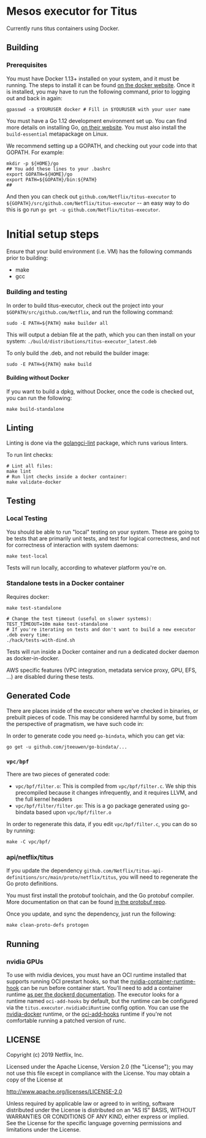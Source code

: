 # Mesos executor for Titus

Currently runs titus containers using Docker.

## Building
### Prerequisites
You must have Docker 1.13+ installed on your system, and it must be running. The steps to install it can be found [on the docker website](https://docs.docker.com/engine/installation/linux/docker-ce/ubuntu/#set-up-the-repository). Once it is installed, you may have to run the following command, prior to logging out and back in again:
```
gpasswd -a $YOURUSER docker # Fill in $YOURUSER with your user name
```

You must have a Go 1.12 development environment set up. You can find more details on installing Go, [on their website](https://golang.org/doc/install). You must also install the `build-essential` metapackage on Linux.

We recommend setting up a GOPATH, and checking out your code into that GOPATH. For example:

```sh-session
mkdir -p ${HOME}/go
## You add these lines to your .bashrc
export GOPATH=${HOME}/go
export PATH=${GOPATH}/bin:${PATH}
##
```

And then you can check out `github.com/Netflix/titus-executor` to `${GOPATH}/src/github.com/Netflix/titus-executor` -- an easy way to do this is go run `go get -u github.com/Netflix/titus-executor`.

# Initial setup steps
Ensure that your build environment (i.e. VM) has the following commands prior to building:
* make
* gcc

### Building and testing
In order to build titus-executor, check out the project into your `$GOPATH/src/github.com/Netflix`, and run the following command:

```sh-session
sudo -E PATH=${PATH} make builder all
```

This will output a debian file at the path, which you can then install on your system:
`./build/distributions/titus-executor_latest.deb`

To only build the .deb, and not rebuild the builder image:

```sh-session
sudo -E PATH=${PATH} make build
```

#### Building without Docker
If you want to build a dpkg, without Docker, once the code is checked out, you can run the following:

```sh-session
make build-standalone
```

## Linting
Linting is done via the [golangci-lint](https://github.com/golangci/golangci-lint) package, which runs various linters.

To run lint checks:
```sh-session
# Lint all files:
make lint
# Run lint checks inside a docker container:
make validate-docker
```

## Testing
### Local Testing
You should be able to run "local" testing on your system. These are going to be tests that are primarily unit tests, and test for logical correctness, and not for correctness of interaction with system daemons:

```sh-session
make test-local
```

Tests will run locally, according to whatever platform you're on.

### Standalone tests in a Docker container

Requires docker:

```sh-session
make test-standalone

# Change the test timeout (useful on slower systems):
TEST_TIMEOUT=10m make test-standalone
# If you're iterating on tests and don't want to build a new executor .deb every time:
./hack/tests-with-dind.sh
```

Tests will run inside a Docker container and run a dedicated docker daemon as docker-in-docker.

AWS specific features (VPC integration, metadata service proxy, GPU, EFS, ...) are disabled during these tests.

## Generated Code
There are places inside of the executor where we've checked in binaries, or prebuilt pieces of code. This may be considered harmful by some, but from the perspective of pragmatism, we have such code in:

In order to generate code you need `go-bindata`, which you can get via:

```sh-session
go get -u github.com/jteeuwen/go-bindata/...
```

### `vpc/bpf`
There are two pieces of generated code:

* `vpc/bpf/filter.o`: This is compiled from `vpc/bpf/filter.c`. We ship this precompiled because it changes infrequently, and it requires LLVM, and the full kernel headers
* `vpc/bpf/filter/filter.go`: This is a go package generated using go-bindata based upon `vpc/bpf/filter.o`

In order to regenerate this data, if you edit `vpc/bpf/filter.c`, you can do so by running:

```sh-session
make -C vpc/bpf/
```

### api/netflix/titus
If you update the dependency `github.com/Netflix/titus-api-definitions/src/main/proto/netflix/titus`, you will need to regenerate the Go proto definitions.

You must first install the protobuf toolchain, and the Go protobuf compiler. More documentation on that can be found [in the protobuf repo](https://github.com/golang/protobuf/blob/master/README.md#installation).

Once you update, and sync the dependency, just run the following:

```sh-session
make clean-proto-defs protogen
```

## Running

### nvidia GPUs

To use with nvidia devices, you must have an OCI runtime installed that supports running OCI prestart hooks, so that the [nvidia-container-runtime-hook](https://github.com/NVIDIA/nvidia-container-runtime) can be run before container start. You'll need to add a container runtime [as per the dockerd documentation](https://docs.docker.com/engine/reference/commandline/dockerd/#docker-runtime-execution-options). The executor looks for a runtime named `oci-add-hooks` by default, but the runtime can be configured via the `titus.executor.nvidiaOciRuntime` config option. You can use the [nvidia-docker](https://github.com/NVIDIA/nvidia-docker) runtime, or the [oci-add-hooks](https://github.com/awslabs/oci-add-hooks) runtime if you're not comfortable running a patched version of runc.

## LICENSE

Copyright (c) 2019 Netflix, Inc.

Licensed under the Apache License, Version 2.0 (the "License");
you may not use this file except in compliance with the License.
You may obtain a copy of the License at

<http://www.apache.org/licenses/LICENSE-2.0>

Unless required by applicable law or agreed to in writing, software
distributed under the License is distributed on an "AS IS" BASIS,
WITHOUT WARRANTIES OR CONDITIONS OF ANY KIND, either express or implied.
See the License for the specific language governing permissions and
limitations under the License.
